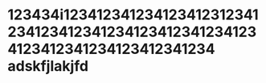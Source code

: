 123434i1234123412341234123123412341234123412341234123412341234123412341234123412341234
adskfjlakjfd
=====
